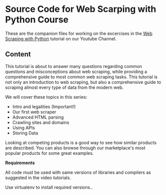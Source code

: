 # Source Code for Web Scarping with Python Course

These are the companion files for working on the excercises in the [Web Scraping with Python](https://www.youtube.com/playlist?list=PLmcBskOCOOFUmbUv0CIMuATDVKVrOhBMV) tutorial on our Youtube Channel.

## Content

This tutorial is about to answer many questions regarding common questions and misconceptions about web scraping, while providing a comprehensive guide to most common web scraping tasks. This tutorial is not only an introduction to web scraping, but also a comprehensive guide to scraping almost every type of data from the modern web.

We will cover these topics in this series:

* Intro and legalities (Important!)
* Our first web scraper
* Advanced HTML parsing
* Crawling sites and domains
* Using APIs
* Storing Data
 

Looking at competing products is a good way to see how similar products are described. You can also browse through our marketplace's most popular products for some great examples.

**Requirements**

All code must be used with same versions of libraries and compilers as suggested in the video tutorials.

Use virtualenv to install required versions..
